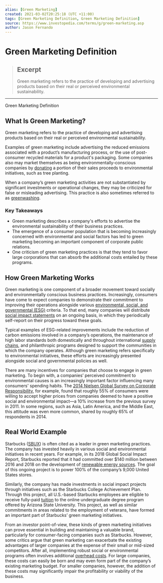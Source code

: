 ```yaml
---
alias: [Green Marketing]
created: 2021-03-02T20:25:18 (UTC +11:00)
tags: [Green Marketing Definition, Green Marketing Definition]
source: https://www.investopedia.com/terms/g/green-marketing.asp
author: Jason Fernando
---
```


# Green Marketing Definition

> ## Excerpt
> Green marketing refers to the practice of developing and advertising products based on their real or perceived environmental sustainability.

---

Green Marketing Definition
## What Is Green Marketing?

Green marketing refers to the practice of developing and advertising products based on their real or perceived environmental sustainability. 

Examples of green marketing include advertising the reduced emissions associated with a product’s manufacturing process, or the use of post-consumer recycled materials for a product's packaging. Some companies also may market themselves as being environmentally-conscious companies by [donating](https://www.investopedia.com/terms/p/philanthropy.asp) a portion of their sales proceeds to environmental initiatives, such as tree planting.

When a company’s green marketing activities are not substantiated by significant investments or operational changes, they may be criticized for false or misleading advertising. This practice is also sometimes referred to as [greenwashing](https://www.investopedia.com/terms/g/greenwashing.asp).

### Key Takeaways

-   Green marketing describes a company's efforts to advertise the environmental sustainability of their business practices.
-   The emergence of a consumer population that is becoming increasingly concerned with environmental and social factors has led to green marketing becoming an important component of corporate public relations.
-   One criticism of green marketing practices is that they tend to favor large corporations that can absorb the additional costs entailed by these programs.

## How Green Marketing Works

Green marketing is one component of a broader movement toward socially and environmentally conscious business practices. Increasingly, consumers have come to expect companies to demonstrate their commitment to improving their operations alongside various [environmental, social, and governmental (ESG)](https://www.investopedia.com/terms/e/environmental-social-and-governance-esg-criteria.asp) criteria. To that end, many companies will distribute [social impact statements](https://www.investopedia.com/terms/s/social-impact-statement.asp) on an ongoing basis, in which they periodically self-report on their progress toward these goals.

Typical examples of ESG-related improvements include the reduction of carbon emissions involved in a company’s operations, the maintenance of high labor standards both domestically and throughout international [supply chains](https://www.investopedia.com/terms/s/supplychain.asp), and philanthropic programs designed to support the communities in which the company operates. Although green marketing refers specifically to environmental initiatives, these efforts are increasingly presented alongside social and governmental policies as well. 

There are many incentives for companies that choose to engage in green marketing. To begin with, a companies’ perceived commitment to environmental causes is an increasingly important factor influencing many consumers' spending habits. The [2014 Nielsen Global Survey on Corporate Responsibility](https://www.nielsen.com/us/en/insights/article/2014/it-pays-to-be-green-corporate-social-responsibility-meets-the-bottom-line/), for example, found that roughly 55% of consumers were willing to accept higher prices from companies deemed to have a positive social and environmental impact—a 10% increase from the previous survey in 2011. In some regions, such as Asia, Latin America, and the Middle East, this attitude was even more common, shared by roughly 65% of respondents in 2014.

## Real World Example

Starbucks ([SBUX](https://www.investopedia.com/markets/quote?tvwidgetsymbol=SBUX)) is often cited as a leader in green marketing practices. The company has invested heavily in various social and environmental initiatives in recent years. For example, in its 2018 Global Social Impact Report, Starbucks reported that it had committed over $140 million between 2016 and 2018 on the development of [renewable energy sources](https://www.investopedia.com/renewable-energy-4689739). The goal of this ongoing project is to power 100% of the company’s 9,000 United States stores.

Similarly, the company has made investments in social impact projects through initiatives such as the Starbucks College Achievement Plan. Through this project, all U.S.-based Starbucks employees are eligible to receive fully-paid [tuition](https://www.investopedia.com/articles/personal-finance/062515/college-tuition-vs-investing-it-worth-it.asp) to the online undergraduate degree program offered by Arizona State University. This project, as well as similar commitments in areas related to the employment of veterans, have formed an important part of Starbucks’ green marketing initiatives.

From an investor point-of-view, these kinds of green marketing initiatives can prove essential in building and maintaining a valuable brand, particularly for consumer-facing companies such as Starbucks. However, some critics argue that green marketing can exacerbate the existing advantages of larger companies at the expense of their small or mid-sized competitors. After all, implementing robust social or environmental programs often involves additional [overhead costs](https://www.investopedia.com/ask/answers/101314/what-are-differences-between-operating-expenses-and-overhead-expenses.asp). For large companies, these costs can easily be born and may even form part of the company’s existing marketing budget. For smaller companies, however, the addition of these costs may significantly impair the profitability or viability of the business.
